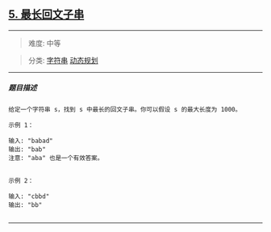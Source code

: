 ## [5. 最长回文子串](https://leetcode-cn.com/problems/longest-palindromic-substring/)

---

> 难度: 中等

> 分类:  [字符串](https://leetcode-cn.com/tag/string/)  [动态规划](https://leetcode-cn.com/tag/dynamic-programming/) 

---

##### 题目描述

```
给定一个字符串 s，找到 s 中最长的回文子串。你可以假设 s 的最大长度为 1000。

示例 1：

输入: "babad"
输出: "bab"
注意: "aba" 也是一个有效答案。


示例 2：

输入: "cbbd"
输出: "bb"


```

---
